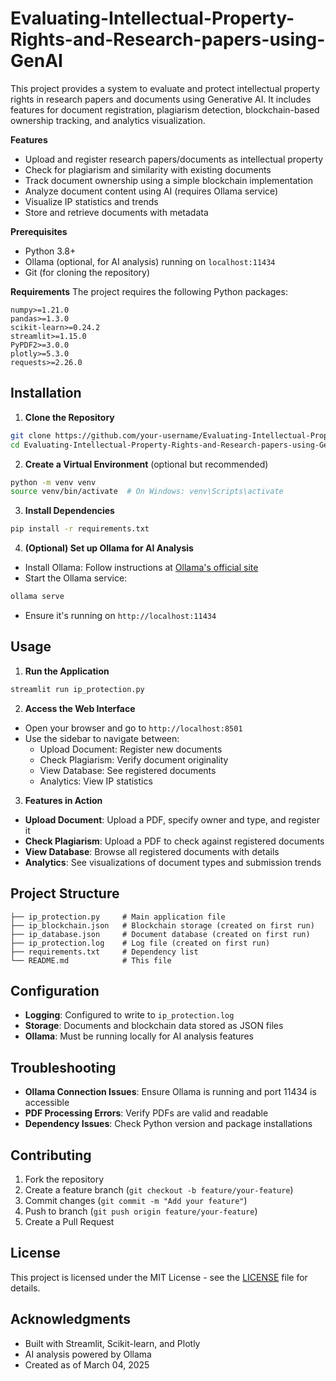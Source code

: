 # Evaluating-Intellectual-Property-Rights-and-Research-papers-using-GenAI

This project provides a system to evaluate and protect intellectual property rights in research papers and documents using Generative AI. It includes features for document registration, plagiarism detection, blockchain-based ownership tracking, and analytics visualization.

**Features**
- Upload and register research papers/documents as intellectual property
- Check for plagiarism and similarity with existing documents
- Track document ownership using a simple blockchain implementation
- Analyze document content using AI (requires Ollama service)
- Visualize IP statistics and trends
- Store and retrieve documents with metadata

**Prerequisites**
- Python 3.8+
- Ollama (optional, for AI analysis) running on `localhost:11434`
- Git (for cloning the repository)

**Requirements**
The project requires the following Python packages:
```
numpy>=1.21.0
pandas>=1.3.0
scikit-learn>=0.24.2
streamlit>=1.15.0
PyPDF2>=3.0.0
plotly>=5.3.0
requests>=2.26.0
```

## Installation

1. **Clone the Repository**
```bash
git clone https://github.com/your-username/Evaluating-Intellectual-Property-Rights-and-Research-papers-using-GenAI.git
cd Evaluating-Intellectual-Property-Rights-and-Research-papers-using-GenAI
```

2. **Create a Virtual Environment** (optional but recommended)
```bash
python -m venv venv
source venv/bin/activate  # On Windows: venv\Scripts\activate
```

3. **Install Dependencies**
```bash
pip install -r requirements.txt
```

4. **(Optional) Set up Ollama for AI Analysis**
- Install Ollama: Follow instructions at [Ollama's official site](https://ollama.ai/)
- Start the Ollama service:
```bash
ollama serve
```
- Ensure it's running on `http://localhost:11434`

## Usage

1. **Run the Application**
```bash
streamlit run ip_protection.py
```

2. **Access the Web Interface**
- Open your browser and go to `http://localhost:8501`
- Use the sidebar to navigate between:
  - Upload Document: Register new documents
  - Check Plagiarism: Verify document originality
  - View Database: See registered documents
  - Analytics: View IP statistics

3. **Features in Action**
- **Upload Document**: Upload a PDF, specify owner and type, and register it
- **Check Plagiarism**: Upload a PDF to check against registered documents
- **View Database**: Browse all registered documents with details
- **Analytics**: See visualizations of document types and submission trends

## Project Structure
```
├── ip_protection.py     # Main application file
├── ip_blockchain.json   # Blockchain storage (created on first run)
├── ip_database.json     # Document database (created on first run)
├── ip_protection.log    # Log file (created on first run)
├── requirements.txt     # Dependency list
└── README.md            # This file
```

## Configuration
- **Logging**: Configured to write to `ip_protection.log`
- **Storage**: Documents and blockchain data stored as JSON files
- **Ollama**: Must be running locally for AI analysis features

## Troubleshooting
- **Ollama Connection Issues**: Ensure Ollama is running and port 11434 is accessible
- **PDF Processing Errors**: Verify PDFs are valid and readable
- **Dependency Issues**: Check Python version and package installations

## Contributing
1. Fork the repository
2. Create a feature branch (`git checkout -b feature/your-feature`)
3. Commit changes (`git commit -m "Add your feature"`)
4. Push to branch (`git push origin feature/your-feature`)
5. Create a Pull Request

## License
This project is licensed under the MIT License - see the [LICENSE](LICENSE) file for details.

## Acknowledgments
- Built with Streamlit, Scikit-learn, and Plotly
- AI analysis powered by Ollama
- Created as of March 04, 2025
```

